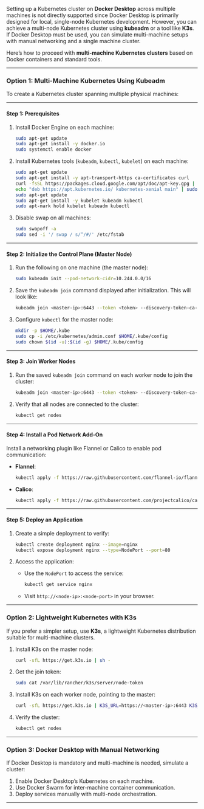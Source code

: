 Setting up a Kubernetes cluster on **Docker Desktop** across multiple machines is not directly supported since Docker Desktop is primarily designed for local, single-node Kubernetes development. However, you can achieve a multi-node Kubernetes cluster using **kubeadm** or a tool like **K3s**. If Docker Desktop must be used, you can simulate multi-machine setups with manual networking and a single machine cluster.

Here’s how to proceed with **multi-machine Kubernetes clusters** based on Docker containers and standard tools.

---

### **Option 1: Multi-Machine Kubernetes Using Kubeadm**
To create a Kubernetes cluster spanning multiple physical machines:

---

#### **Step 1: Prerequisites**
1. Install Docker Engine on each machine:
   ```bash
   sudo apt-get update
   sudo apt-get install -y docker.io
   sudo systemctl enable docker
   ```

2. Install Kubernetes tools (`kubeadm`, `kubectl`, `kubelet`) on each machine:
   ```bash
   sudo apt-get update
   sudo apt-get install -y apt-transport-https ca-certificates curl
   curl -fsSL https://packages.cloud.google.com/apt/doc/apt-key.gpg | sudo apt-key add -
   echo "deb https://apt.kubernetes.io/ kubernetes-xenial main" | sudo tee /etc/apt/sources.list.d/kubernetes.list
   sudo apt-get update
   sudo apt-get install -y kubelet kubeadm kubectl
   sudo apt-mark hold kubelet kubeadm kubectl
   ```

3. Disable swap on all machines:
   ```bash
   sudo swapoff -a
   sudo sed -i '/ swap / s/^/#/' /etc/fstab
   ```

---

#### **Step 2: Initialize the Control Plane (Master Node)**
1. Run the following on one machine (the master node):
   ```bash
   sudo kubeadm init --pod-network-cidr=10.244.0.0/16
   ```

2. Save the `kubeadm join` command displayed after initialization. This will look like:
   ```bash
   kubeadm join <master-ip>:6443 --token <token> --discovery-token-ca-cert-hash sha256:<hash>
   ```

3. Configure `kubectl` for the master node:
   ```bash
   mkdir -p $HOME/.kube
   sudo cp -i /etc/kubernetes/admin.conf $HOME/.kube/config
   sudo chown $(id -u):$(id -g) $HOME/.kube/config
   ```

---

#### **Step 3: Join Worker Nodes**
1. Run the saved `kubeadm join` command on each worker node to join the cluster:
   ```bash
   kubeadm join <master-ip>:6443 --token <token> --discovery-token-ca-cert-hash sha256:<hash>
   ```

2. Verify that all nodes are connected to the cluster:
   ```bash
   kubectl get nodes
   ```

---

#### **Step 4: Install a Pod Network Add-On**
Install a networking plugin like Flannel or Calico to enable pod communication:

- **Flannel**:
  ```bash
  kubectl apply -f https://raw.githubusercontent.com/flannel-io/flannel/master/Documentation/kube-flannel.yml
  ```

- **Calico**:
  ```bash
  kubectl apply -f https://raw.githubusercontent.com/projectcalico/calico/v3.25.0/manifests/calico.yaml
  ```

---

#### **Step 5: Deploy an Application**
1. Create a simple deployment to verify:
   ```bash
   kubectl create deployment nginx --image=nginx
   kubectl expose deployment nginx --type=NodePort --port=80
   ```

2. Access the application:
    - Use the `NodePort` to access the service:
      ```bash
      kubectl get service nginx
      ```
    - Visit `http://<node-ip>:<node-port>` in your browser.

---

### **Option 2: Lightweight Kubernetes with K3s**
If you prefer a simpler setup, use **K3s**, a lightweight Kubernetes distribution suitable for multi-machine clusters.

1. Install K3s on the master node:
   ```bash
   curl -sfL https://get.k3s.io | sh -
   ```

2. Get the join token:
   ```bash
   sudo cat /var/lib/rancher/k3s/server/node-token
   ```

3. Install K3s on each worker node, pointing to the master:
   ```bash
   curl -sfL https://get.k3s.io | K3S_URL=https://<master-ip>:6443 K3S_TOKEN=<token> sh -
   ```

4. Verify the cluster:
   ```bash
   kubectl get nodes
   ```

---

### **Option 3: Docker Desktop with Manual Networking**
If Docker Desktop is mandatory and multi-machine is needed, simulate a cluster:

1. Enable Docker Desktop’s Kubernetes on each machine.
2. Use Docker Swarm for inter-machine container communication.
3. Deploy services manually with multi-node orchestration.

---
